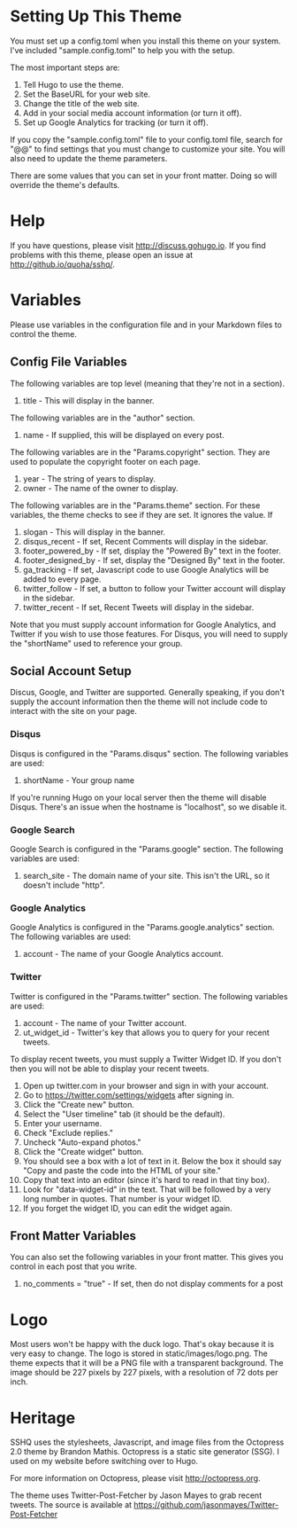 # Setting Up This Theme

You must set up a config.toml when you install this theme on your system.
I've included "sample.config.toml" to help you with the setup.

The most important steps are:

1. Tell Hugo to use the theme.
2. Set the BaseURL for your web site.
3. Change the title of the web site.
4. Add in your social media account information (or turn it off).
5. Set up Google Analytics for tracking (or turn it off).

If you copy the "sample.config.toml" file to your config.toml file,
search for "@@" to find settings that you must change to customize your
site. You will also need to update the theme parameters.

There are some values that you can set in your front matter. Doing so will
override the theme's defaults.

# Help

If you have questions, please visit http://discuss.gohugo.io. If you find
problems with this theme, please open an issue at http://github.io/quoha/sshq/.

# Variables

Please use variables in the configuration file and in your Markdown files
to control the theme.

## Config File Variables

The following variables are top level (meaning that they're not in a section).

1. title - This will display in the banner.

The following variables are in the "author" section.

1. name - If supplied, this will be displayed on every post.

The following variables are in the "Params.copyright" section. They are used to
populate the copyright footer on each page.

1. year - The string of years to display.
2. owner - The name of the owner to display.

The following variables are in the "Params.theme" section. For these variables,
the theme checks to see if they are set. It ignores the value. If 

1. slogan - This will display in the banner.
1. disqus_recent - If set, Recent Comments will display in the sidebar.
1. footer_powered_by - If set, display the "Powered By" text in the footer.
1. footer_designed_by - If set, display the "Designed By" text in the footer.
1. ga_tracking - If set, Javascript code to use Google Analytics will be added to every page.
1. twitter_follow - If set, a button to follow your Twitter account will display in the sidebar.
1. twitter_recent - If set, Recent Tweets will display in the sidebar.

Note that you must supply account information for Google Analytics, and Twitter if you wish to use those features.
For Disqus, you will need to supply the "shortName" used to reference your group.

## Social Account Setup

Discus, Google, and Twitter are supported. Generally speaking, if you don't supply
the account information then the theme will not include code to interact with the
site on your page.

### Disqus

Disqus is configured in the "Params.disqus" section. The following variables are used:

1. shortName - Your group name

If you're running Hugo on your local server then the theme will disable Disqus. There's
an issue when the hostname is "localhost", so we disable it.

### Google Search

Google Search is configured in the "Params.google" section. The following variables are used:

1. search_site - The domain name of your site. This isn't the URL, so it doesn't include "http".

### Google Analytics

Google Analytics is configured in the "Params.google.analytics" section. The following variables are used:

1. account - The name of your Google Analytics account.

### Twitter

Twitter is configured in the "Params.twitter" section. The following variables are used:

1. account - The name of your Twitter account.
1. ut_widget_id - Twitter's key that allows you to query for your recent tweets.

To display recent tweets, you must supply a Twitter Widget ID. If you don't then you will not
be able to display your recent tweets.

1. Open up twitter.com in your browser and sign in with your account.
1. Go to https://twitter.com/settings/widgets after signing in.
1. Click the "Create new" button.
1. Select the "User timeline" tab (it should be the default).
1. Enter your username.
1. Check "Exclude replies."
1. Uncheck "Auto-expand photos."
1. Click the "Create widget" button.
1. You should see a box with a lot of text in it. Below the box it should say "Copy and paste the code into the HTML of your site."
1. Copy that text into an editor (since it's hard to read in that tiny box).
1. Look for "data-widget-id" in the text. That will be followed by a very long number in quotes. That number is your widget ID.
1. If you forget the widget ID, you can edit the widget again.

## Front Matter Variables

You can also set the following variables in your front matter. This gives you control
in each post that you write.

1. no_comments = "true" - If set, then do not display comments for a post

# Logo

Most users won't be happy with the duck logo. That's okay because it is very easy to
change. The logo is stored in static/images/logo.png. The theme expects that it
will be a PNG file with a transparent background. The image should be 227 pixels
by 227 pixels, with a resolution of 72 dots per inch.

# Heritage

SSHQ uses the stylesheets, Javascript, and image files from the Octopress 2.0 theme by Brandon Mathis.
Octopress is a static site generator (SSG). I used on my website before switching over to Hugo.

For more information on Octopress, please visit http://octopress.org.

The theme uses Twitter-Post-Fetcher by Jason Mayes to grab recent tweets. The source is available at https://github.com/jasonmayes/Twitter-Post-Fetcher
